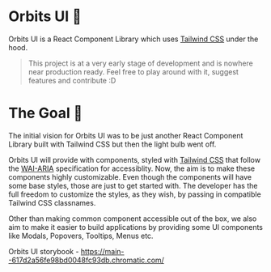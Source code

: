 # Orbits UI 🚀

Orbits UI is a React Component Library which uses [Tailwind CSS](https://tailwindcss.com/) under the hood.

> This project is at a very early stage of development and is nowhere near production ready. Feel free to play around with it, suggest features and contribute :D

# The Goal 🎯

The initial vision for Orbits UI was to be just another React Component Library built with Tailwind CSS but then the light bulb went off.

Orbits UI will provide with components, styled with [Tailwind CSS](https://tailwindcss.com/) that follow the [WAI-ARIA](https://www.w3.org/WAI/standards-guidelines/aria/) specification for accessiblity. Now, the aim is to make these components highly customizable. Even though the components will have some base styles, those are just to get started with. The developer has the full freedom to customize the styles, as they wish, by passing in compatible Tailwind CSS classnames.

Other than making common component accessible out of the box, we also aim to make it easier to build applications by providing some UI components like Modals, Popovers, Tooltips, Menus etc.

Orbits UI storybook - https://main--617d2a56fe98bd0048fc93db.chromatic.com/
